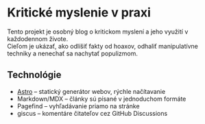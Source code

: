 # Kritické myslenie v praxi

Tento projekt je osobný blog o kritickom myslení a jeho využití v každodennom živote.  
Cieľom je ukázať, ako odlíšiť fakty od hoaxov, odhaliť manipulatívne techniky a nenechať sa nachytať populizmom.

## Technológie
- [Astro](https://astro.build/) – statický generátor webov, rýchle načítavanie
- Markdown/MDX – články sú písané v jednoduchom formáte
- Pagefind – vyhľadávanie priamo na stránke
- giscus – komentáre čitateľov cez GitHub Discussions
